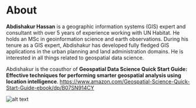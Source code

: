 # About

**Abdishakur Hassan** is a geographic information systems (GIS) expert and consultant with over 5 years of experience working with UN Habitat. He holds an MSc in geoinformation science and earth observations. During his tenure as a GIS expert, Abdishakur has developed fully fledged GIS applications in the urban planning and land administration domains. He is interested in all things related to geospatial data science.

Abdishakur is the coauthor of **Geospatial Data Science Quick Start Guide: Effective techniques for performing smarter geospatial analysis using location intelligence**. https://www.amazon.com/Geospatial-Science-Quick-Start-Guide-ebook/dp/B07SN914CY

![alt text](https://images-na.ssl-images-amazon.com/images/I/417g%2BgQRWYL._SX403_BO1,204,203,200_.jpg)
